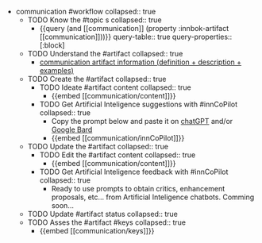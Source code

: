 
- communication #workflow
   collapsed:: true
  - TODO Know the #topic s
    collapsed:: true
    - {{query (and [[communication]] (property :innbok-artifact [[communication]]))}}
      query-table:: true
      query-properties:: [:block]
  - TODO Understand the #artifact
    collapsed:: true
    - [communication artifact information (definition + description + examples)](https://go.innbok.com/#/page/innBoK%2Fcommunication%2Finfo)
  - TODO Create the #artifact
     collapsed:: true
    - TODO Ideate #artifact content
      collapsed:: true
      - {{embed [[communication/content]]}}
    - TODO Get Artificial Inteligence suggestions with #innCoPilot
      collapsed:: true
      - Copy the prompt below and paste it on [chatGPT](https://chat.openai.com) and/or [Google Bard](https://bard.google.com/chat)
      - {{embed [[communication/innCoPilot]]}}
  - TODO Update the #artifact
    collapsed:: true
    - TODO Edit the #artifact content
     collapsed:: true
      - {{embed [[communication/content]]}}
    - TODO Get Artificial Inteligence feedback with #innCoPilot
      collapsed:: true
      - Ready to use prompts to obtain critics, enhancement proposals, etc... from Artificial Inteligence chatbots. Comming soon...
  - TODO Update #artifact status
    collapsed:: true
  - TODO Asses the #artifact #keys
    collapsed:: true
    - {{embed [[communication/keys]]}}



